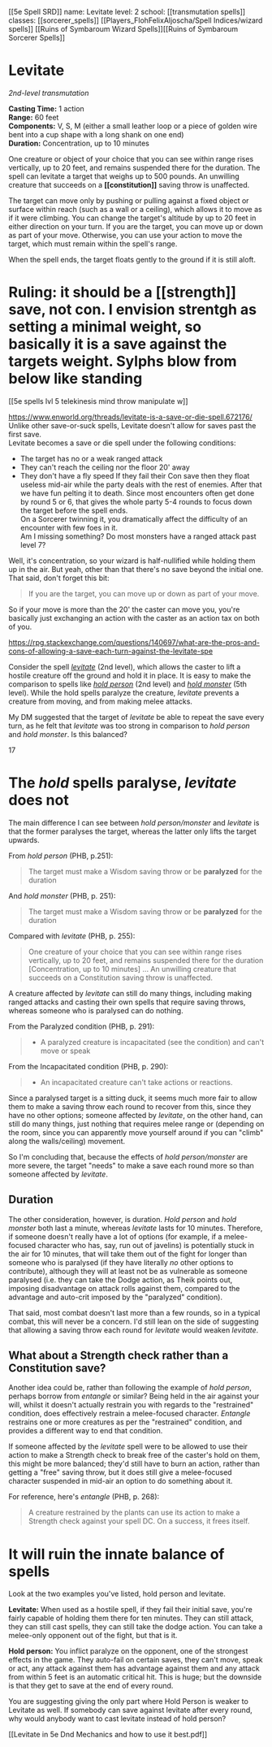 [[5e Spell SRD]]
name: Levitate
level: 2
school: [[transmutation spells]]
classes: [[sorcerer_spells]] [[Players_FlohFelixAljoscha/Spell Indices/wizard spells]] [[Ruins of Symbaroum Wizard Spells]][[Ruins of Symbaroum Sorcerer Spells]]

# Levitate 
_2nd-level transmutation_ 

**Casting Time:** 1 action    
**Range:** 60 feet    
**Components:** V, S, M (either a small leather loop or a piece of golden wire bent into a cup shape with a long shank on one end)    
**Duration:** Concentration, up to 10 minutes 

One creature or object of your choice that you can see within range rises vertically, up to 20 feet, and remains suspended there for the duration. The spell can levitate a target that weighs up to 500 pounds. An unwilling creature that succeeds on a **[[constitution]]** saving throw is unaffected.    

The target can move only by pushing or pulling against a fixed object or surface within reach (such as a wall or a ceiling), which allows it to move as if it were climbing. You can change the target's altitude by up to 20 feet in either direction on your turn. If you are the target, you can move up or down as part of your move. Otherwise, you can use your action to move the target, which must remain within the spell's range.    

When the spell ends, the target floats gently to the ground if it is still aloft. 

# Ruling: it should be a [[strength]] save, not con.  I envision strentgh as setting a minimal weight, so basically it is a save against the targets weight.  Sylphs blow from below like standing

[[5e spells lvl 5 telekinesis mind throw manipulate w]]



https://www.enworld.org/threads/levitate-is-a-save-or-die-spell.672176/
Unlike other save-or-suck spells, Levitate doesn't allow for saves past the first save.  
Levitate becomes a save or die spell under the following conditions:  
-   The target has no or a weak ranged attack
-   They can't reach the ceiling nor the floor 20' away
-   They don't have a fly speed
If they fail their Con save then they float useless mid-air while the party deals with the rest of enemies. After that we have fun pelting it to death. Since most encounters often get done by round 5 or 6, that gives the whole party 5-4 rounds to focus down the target before the spell ends.  
On a Sorcerer twinning it, you dramatically affect the difficulty of an encounter with few foes in it.  
Am I missing something? Do most monsters have a ranged attack past level 7?

Well, it's concentration, so your wizard is half-nullified while holding them up in the air. But yeah, other than that there's no save beyond the initial one.  
That said, don't forget this bit: 
> If you are the target, you can move up or down as part of your move.

So if your move is more than the 20' the caster can move you, you're basically just exchanging an action with the caster as an action tax on both of you.


https://rpg.stackexchange.com/questions/140697/what-are-the-pros-and-cons-of-allowing-a-save-each-turn-against-the-levitate-spe


Consider the spell _[levitate](https://roll20.net/compendium/dnd5e/Levitate#content)_ (2nd level), which allows the caster to lift a hostile creature off the ground and hold it in place. It is easy to make the comparison to spells like _[hold person](https://roll20.net/compendium/dnd5e/Hold%20Person#h-Hold%20Person)_ (2nd level) and _[hold monster](https://roll20.net/compendium/dnd5e/Hold%20Monster#h-Hold%20Monster)_ (5th level). While the hold spells paralyze the creature, _levitate_ prevents a creature from moving, and from making melee attacks.

My DM suggested that the target of _levitate_ be able to repeat the save every turn, as he felt that _levitate_ was too strong in comparison to _hold person_ and _hold monster_. Is this balanced?


17


# The _hold_ spells paralyse, _levitate_ does not

The main difference I can see between _hold person/monster_ and _levitate_ is that the former paralyses the target, whereas the latter only lifts the target upwards.

From _hold person_ (PHB, p.251):

> The target must make a Wisdom saving throw or be **paralyzed** for the duration

And _hold monster_ (PHB, p. 251):

> The target must make a Wisdom saving throw or be **paralyzed** for the duration

Compared with _levitate_ (PHB, p. 255):

> One creature of your choice that you can see within range rises vertically, up to 20 feet, and remains suspended there for the duration [Concentration, up to 10 minutes] ... An unwilling creature that succeeds on a Constitution saving throw is unaffected.

A creature affected by _levitate_ can still do many things, including making ranged attacks and casting their own spells that require saving throws, whereas someone who is paralysed can do nothing.

From the Paralyzed condition (PHB, p. 291):

> -   A paralyzed creature is incapacitated (see the condition) and can't move or speak

From the Incapacitated condition (PHB, p. 290):

> -   An incapacitated creature can't take actions or reactions.

Since a paralysed target is a sitting duck, it seems much more fair to allow them to make a saving throw each round to recover from this, since they have no other options; someone affected by _levitate_, on the other hand, can still do many things, just nothing that requires melee range or (depending on the room, since you can apparently move yourself around if you can "climb" along the walls/ceiling) movement.

So I'm concluding that, because the effects of _hold person/monster_ are more severe, the target "needs" to make a save each round more so than someone affected by _levitate_.

## Duration

The other consideration, however, is duration. _Hold person_ and _hold monster_ both last a minute, whereas _levitate_ lasts for 10 minutes. Therefore, if someone doesn't really have a lot of options (for example, if a melee-focused character who has, say, run out of javelins) is potentially stuck in the air for 10 minutes, that will take them out of the fight for longer than someone who is paralysed (if they have literally _no_ other options to contribute), although they will at least not be as vulnerable as someone paralysed (i.e. they can take the Dodge action, as Theik points out, imposing disadvantage on attack rolls against them, compared to the advantage and auto-crit imposed by the "paralyzed" condition).

That said, most combat doesn't last more than a few rounds, so in a typical combat, this will never be a concern. I'd still lean on the side of suggesting that allowing a saving throw each round for _levitate_ would weaken _levitate_.

## What about a Strength check rather than a Constitution save?

Another idea could be, rather than following the example of _hold person_, perhaps borrow from _entangle_ or similar? Being held in the air against your will, whilst it doesn't actually restrain you with regards to the "restrained" condition, does effectively restrain a melee-focused character. _Entangle_ restrains one or more creatures as per the "restrained" condition, and provides a different way to end that condition.

If someone affected by the _levitate_ spell were to be allowed to use their action to make a Strength check to break free of the caster's hold on them, this might be more balanced; they'd still have to burn an action, rather than getting a "free" saving throw, but it does still give a melee-focused character suspended in mid-air an option to do something about it.

For reference, here's _entangle_ (PHB, p. 268):

> A creature restrained by the plants can use its action to make a Strength check against your spell DC. On a success, it frees itself.


[](https://rpg.stackexchange.com/posts/140699/timeline)

# It will ruin the innate balance of spells

Look at the two examples you've listed, hold person and levitate.

**Levitate:** When used as a hostile spell, if they fail their initial save, you're fairly capable of holding them there for ten minutes. They can still attack, they can still cast spells, they can still take the dodge action. You can take a melee-only opponent out of the fight, but that is it.

**Hold person:** You inflict paralyze on the opponent, one of the strongest effects in the game. They auto-fail on certain saves, they can't move, speak or act, any attack against them has advantage against them and any attack from within 5 feet is an automatic critical hit. This is huge; but the downside is that they get to save at the end of every round.

You are suggesting giving the only part where Hold Person is weaker to Levitate as well. If somebody can save against levitate after every round, why would anybody want to cast levitate instead of hold person?

[[Levitate in 5e Dnd Mechanics and how to use it best.pdf]]